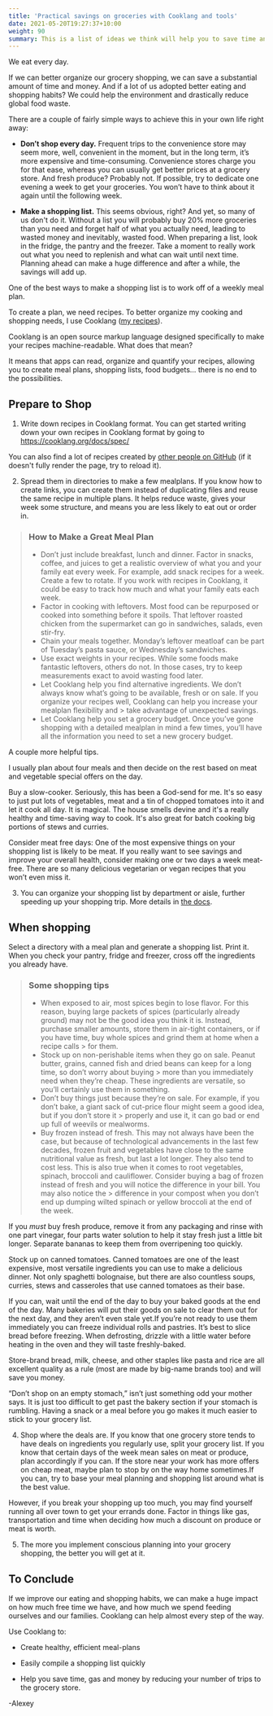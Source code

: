 ```yaml
---
title: 'Practical savings on groceries with Cooklang and tools'
date: 2021-05-20T19:27:37+10:00
weight: 90
summary: This is a list of ideas we think will help you to save time and money on groceries with Cooklang and tools.
---
```


We eat every day.

If we can better organize our grocery shopping, we can save a substantial amount of time and money. And if a lot of us adopted better eating and shopping habits?  We could help the environment and drastically reduce global food waste.

There are a couple of fairly simple ways to achieve this in your own life right away:

- **Don’t shop every day.** Frequent trips to the convenience store may seem more, well, convenient in the moment, but in the long term, it’s more expensive and time-consuming.  Convenience stores charge you for that ease, whereas you can usually get better prices at a grocery store.  And fresh produce?  Probably not. If possible, try to dedicate one evening a week to get your groceries.  You won’t have to think about it again until the following week.

- **Make a shopping list.** This seems obvious, right? And yet, so many of us don't do it.
Without a list you will probably buy 20% more groceries than you need and forget half of what you actually need, leading to wasted money and inevitably, wasted food.
When preparing a list, look in the fridge, the pantry and the freezer.  Take a moment to really work out what you need to replenish and what can wait until next time.  Planning ahead can make a huge difference and after a while, the savings will add up.

One of the best ways to make a shopping list is to work off of a weekly meal plan.

To create a plan, we need recipes. To better organize my cooking and shopping needs, I use Cooklang ([my recipes](https://github.com/dubadub/cookbook)).

Cooklang is an open source markup language designed specifically to make your recipes machine-readable.  What does that mean?

It means that apps can read, organize and quantify your recipes, allowing you to create meal plans, shopping lists, food budgets… there is no end to the possibilities.

## Prepare to Shop

1. Write down recipes in Cooklang format.  You can get started writing down your own recipes in Cooklang format by going to https://cooklang.org/docs/spec/

You can also find a lot of recipes created by [other people on GitHub](https://github.com/search?o=desc&q=extension%3Acook&s=indexed&type=Code) (if it doesn't fully render the page, try to reload it).

2. Spread them in directories to make a few mealplans. If you know how to create links, you can create them instead of duplicating files and reuse the same recipe in multiple plans. It helps reduce waste, gives your week some structure, and means you are less likely to eat out or order in.

> ### How to Make a Great Meal Plan
> - Don’t just include breakfast, lunch and dinner. Factor in snacks, coffee, and juices to get a realistic overview of what you and your family eat every week. For example, add snack recipes for a week. Create a few to rotate. If you work with recipes in Cooklang, it could be easy to track how much and what your family eats each week.
> - Factor in cooking with leftovers. Most food can be repurposed or cooked into something before it spoils. That leftover roasted chicken from the supermarket can go in sandwiches, salads, even stir-fry.
> - Chain your meals together. Monday’s leftover meatloaf can be part of Tuesday’s pasta sauce, or Wednesday’s sandwiches.
> - Use exact weights in your recipes. While some foods make fantastic leftovers, others do not.  In those cases, try to keep measurements exact to avoid wasting food later.
> - Let Cooklang help you find alternative ingredients. We don’t always know what’s going to be available, fresh or on sale.  If you organize your recipes well, Cooklang can help you increase your mealplan flexibility and > take advantage of unexpected savings.
> - Let Cooklang help you set a grocery budget. Once you’ve gone shopping with a detailed mealplan in mind a few times, you’ll have all the information you need to set a new grocery budget.

A couple more helpful tips.

I usually plan about four meals and then decide on the rest based on meat and vegetable special offers on the day.

Buy a slow-cooker. Seriously, this has been a God-send for me. It's so easy to just put lots of vegetables, meat and a tin of chopped tomatoes into it and let it cook all day. It is magical. The house smells devine and it's a really healthy and time-saving way to cook. It's also great for batch cooking big portions of stews and curries.

Consider meat free days: One of the most expensive things on your shopping list is likely to be meat. If you really want to see savings and improve your overall health, consider making one or two days a week meat-free. There are so many delicious vegetarian or vegan recipes that you won’t even miss it.

3. You can organize your shopping list by department or aisle, further speeding up your shopping trip. More details in [the docs](https://cooklang.org/docs/spec/#the-shopping-list-specification).

## When shopping

Select a directory with a meal plan and generate a shopping list. Print it.  When you check your pantry, fridge and freezer, cross off the ingredients you already have.

> ### Some shopping tips
> - When exposed to air, most spices begin to lose flavor.  For this reason, buying large packets of spices (particularly already ground) may not be the good idea you think it is.  Instead, purchase smaller amounts, store them in air-tight containers, or if you have time, buy whole spices and grind them at home when a recipe calls > for them.
> - Stock up on non-perishable items when they go on sale.  Peanut butter, grains, canned fish and dried beans can keep for a long time, so don’t worry about buying > more than you immediately need when they’re cheap.  These ingredients are versatile, so you’ll certainly use them in something.
> - Don’t buy things just because they’re on sale. For example, if you don’t bake, a giant sack of cut-price flour might seem a good idea, but if you don’t store it > properly and use it, it can go bad or end up full of weevils or mealworms.
> - Buy frozen instead of fresh.   This may not always have been the case, but because of technological advancements in the last few decades, frozen fruit and vegetables have close to the same nutritional value as fresh, but last a lot longer.  They also tend to cost less. This is also true when it comes to root vegetables, spinach, broccoli and cauliflower. Consider buying a bag of frozen instead of fresh and you will notice the difference in your bill. You may also notice the > difference in your compost when you don’t end up dumping wilted spinach or yellow broccoli at the end of the week.

If you *must* buy fresh produce, remove it from any packaging and rinse with one part vinegar, four parts water solution to help it stay fresh just a little bit longer.  Separate bananas to keep them from overripening too quickly.

Stock up on canned tomatoes. Canned tomatoes are one of the least expensive, most versatile ingredients you can use to make a delicious dinner. Not only spaghetti bolognaise, but there are also countless soups, curries, stews and casseroles that use canned tomatoes as their base.

If you can, wait until the end of the day to buy your baked goods at the end of the day.  Many bakeries will put their goods on sale to clear them out for the next day, and they aren’t even stale yet.If you’re not ready to use them immediately you can freeze individual rolls and pastries. It’s best to slice bread before freezing. When defrosting, drizzle with a little water before heating in the oven and they will taste freshly-baked.

Store-brand bread, milk, cheese, and other staples like pasta and rice are all excellent quality as a rule (most are made by big-name brands too) and will save you money.

“Don’t shop on an empty stomach,” isn’t just something odd your mother says. It is just too difficult to get past the bakery section if your stomach is rumbling. Having a snack or a meal before you go makes it much easier to stick to your grocery list.

4. Shop where the deals are. If you know that one grocery store tends to have deals on ingredients you regularly use, split your grocery list.  If you know that certain days of the week mean sales on meat or produce, plan accordingly if you can.  If the store near your work has more offers on cheap meat, maybe plan to stop by on the way home sometimes.If you can, try to base your meal planning and shopping list around what is the best value.

However, if you break your shopping up too much, you may find yourself running all over town to get your errands done.  Factor in things like gas, transportation and time when deciding how much a discount on produce or meat is worth.

5. The more you implement conscious planning into your grocery shopping, the better you will get at it.


## To Conclude

If we improve our eating and shopping habits, we can make a huge impact on how much free time we have, and how much we spend feeding ourselves and our families.  Cooklang can help almost every step of the way.

Use Cooklang to:


- Create healthy, efficient meal-plans

- Easily compile a shopping list quickly

- Help you save time, gas and money by reducing your number of trips to the grocery store.

-Alexey

